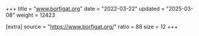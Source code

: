 +++
title = "www.borfigat.org"
date = "2022-03-22"
updated = "2025-03-08"
weight = 12423

[extra]
source = "https://www.borfigat.org/"
ratio = 88
size = 12
+++
